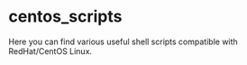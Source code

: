 # centos_scripts

Here you can find various useful shell scripts compatible with RedHat/CentOS Linux.
